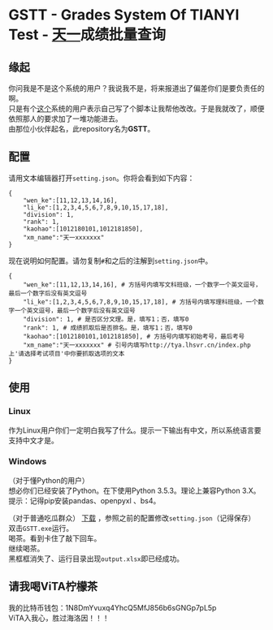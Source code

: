 # GSTT - Grades System Of TIANYI Test - [天一](http://tya.lhsvr.cn/index.php)成绩批量查询

## 缘起
你问我是不是这个系统的用户？我说我不是，将来报道出了偏差你们是要负责任的啊。  
只是有个[这个](http://tya.lhsvr.cn/index.php)系统的用户表示自己写了个脚本让我帮他改改。于是我就改了，顺便依照那人的要求加了一堆功能进去。  
由那位小伙伴起名，此repository名为**GSTT**。  

## 配置
请用文本编辑器打开`setting.json`。你将会看到如下内容：
```
{
    "wen_ke":[11,12,13,14,16],
    "li_ke":[1,2,3,4,5,6,7,8,9,10,15,17,18],
    "division": 1,
    "rank": 1,
    "kaohao":[1012180101,1012181850],
    "xm_name":"天一xxxxxxx"
}
```
现在说明如何配置。请勿复制`#`和之后的注解到`setting.json`中。
```
{
    "wen_ke":[11,12,13,14,16], # 方括号内填写文科班级，一个数字一个英文逗号，最后一个数字后没有英文逗号
    "li_ke":[1,2,3,4,5,6,7,8,9,10,15,17,18], # 方括号内填写理科班级，一个数字一个英文逗号，最后一个数字后没有英文逗号
    "division": 1, # 是否区分文理。是，填写1；否，填写0
    "rank": 1, # 成绩抓取后是否排名。是，填写1；否，填写0
    "kaohao":[1012180101,1012181850], # 方括号内填写初始考号，最后考号
    "xm_name":"天一xxxxxxx" # 引号内填写http://tya.lhsvr.cn/index.php 上'请选择考试项目'中你要抓取选项的文本
}
```

## 使用
### Linux
作为Linux用户你们一定明白我写了什么。提示一下输出有中文，所以系统语言要支持中文才是。

### Windows
（对于懂Python的用户）  
想必你们已经安装了Python。在下使用Python 3.5.3。理论上兼容Python 3.X。  
提示：记得pip安装pandas、openpyxl 、bs4。  

（对于普通吃瓜群众）
[下载](https://github.com/Foldblade/GSTT/releases/download/1.0/GSTT.zip) ，参照之前的配置修改`setting.json`（记得保存）  
双击`GSTT.exe`运行。  
喝茶。看到卡住了敲下回车。  
继续喝茶。  
黑框框消失了、运行目录出现`output.xlsx`即已经成功。  

## 请我喝ViTA柠檬茶
我的比特币钱包：1N8DmYvuxq4YhcQ5MfJ856b6sGNGp7pL5p  
ViTA入我心，胜过海洛因！！！

